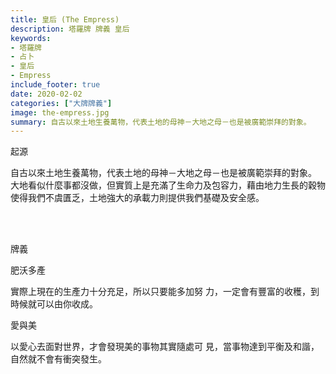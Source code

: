 ```yaml
---
title: 皇后 (The Empress)
description: 塔羅牌 牌義 皇后
keywords:
- 塔羅牌
- 占卜
- 皇后
- Empress
include_footer: true
date: 2020-02-02
categories: ["大牌牌義"]
image: the-empress.jpg
summary: 自古以來土地生養萬物，代表土地的母神－大地之母－也是被廣範崇拜的對象。
---
```


<p class="title is-3">起源</p>
<p class="subtitle is-6">
自古以來土地生養萬物，代表土地的母神－大地之母－也是被廣範崇拜的對象。 
大地看似什麼事都沒做，但實質上是充滿了生命力及包容力，藉由地力生長的穀物使得我們不虞匱乏，土地強大的承載力則提供我們基礎及安全感。
</p>

<br/><br/>
<p class="title is-3">牌義</p>
<p class="subtitle is-4">肥沃多產</p>
<p class="subtitle is-6">實際上現在的生產力十分充足，所以只要能多加努 力，一定會有豐富的收穫，到時候就可以由你收成。</p>
<p class="subtitle is-4">愛與美</p>
<p class="subtitle is-6">以愛心去面對世界，才會發現美的事物其實隨處可 見，當事物達到平衡及和諧，自然就不會有衝突發生。</p>

